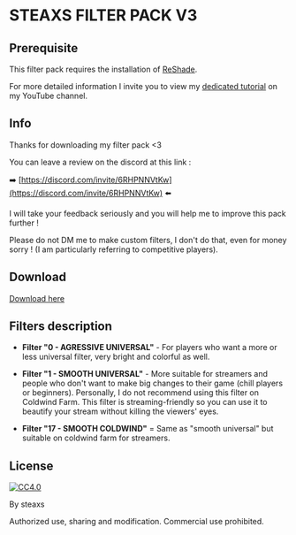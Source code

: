 # STEAXS FILTER PACK V3

## Prerequisite

This filter pack requires the installation of [ReShade](https://reshade.me/).

For more detailed information I invite you to view my [dedicated tutorial](https://www.youtube.com/watch?v=Shuz3S4JD5E) on my YouTube channel.

## Info

Thanks for downloading my filter pack <3

You can leave a review on the discord at this link :

➡️ [https://discord.com/invite/6RHPNNVtKw](https://discord.com/invite/6RHPNNVtKw) ⬅️

I will take your feedback seriously and you will help me to improve this pack further !

Please do not DM me to make custom filters, I don't do that, even for money sorry ! (I am particularly referring to competitive players).

## Download

[Download here](https://github.com/steaxss/STEAXS-FILTER-PACK/releases)

## Filters description

- **Filter "0 - AGRESSIVE UNIVERSAL"** - For players who want a more or less universal filter, very bright and colorful as well.

- **Filter "1 - SMOOTH UNIVERSAL"** - More suitable for streamers and people who don't want to make big changes to their game (chill players or beginners). Personally, I do not recommend using this filter on Coldwind Farm. This filter is streaming-friendly so you can use it to beautify your stream without killing the viewers' eyes.

- **Filter "17 - SMOOTH COLDWIND"** = Same as "smooth universal" but suitable on coldwind farm for streamers.

## License

[![CC4.0](https://i.creativecommons.org/l/by-nc/4.0/88x31.png)](https://creativecommons.org/licenses/by/4.0/)

By steaxs

Authorized use, sharing and modification.
Commercial use prohibited.
